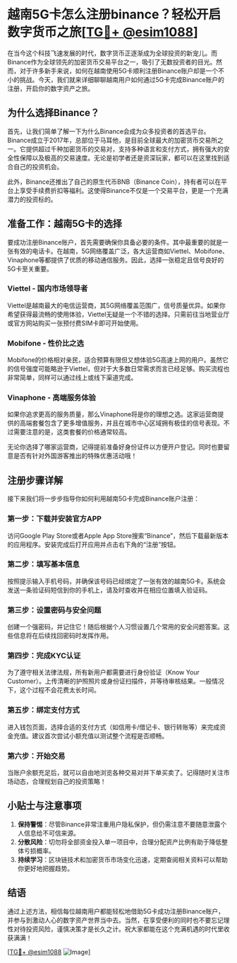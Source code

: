 # 越南5G卡怎么注册binance？轻松开启数字货币之旅[[TG💪+ @esim1088](https://t.me/s/esim1088)]

在当今这个科技飞速发展的时代，数字货币正逐渐成为全球投资的新宠儿。而Binance作为全球领先的加密货币交易平台之一，吸引了无数投资者的目光。然而，对于许多新手来说，如何在越南使用5G卡顺利注册Binance账户却是一个不小的挑战。今天，我们就来详细聊聊越南用户如何通过5G卡完成Binance账户的注册，开启你的数字资产之旅。

## 为什么选择Binance？

首先，让我们简单了解一下为什么Binance会成为众多投资者的首选平台。Binance成立于2017年，总部位于马耳他，是目前全球最大的加密货币交易所之一。它提供超过千种加密货币的交易对，支持多种语言和支付方式，拥有强大的安全性保障以及极高的交易速度。无论是初学者还是资深玩家，都可以在这里找到适合自己的投资机会。

此外，Binance还推出了自己的原生代币BNB（Binance Coin），持有者可以在平台上享受手续费折扣等福利。这使得Binance不仅是一个交易平台，更是一个充满潜力的投资标的。

## 准备工作：越南5G卡的选择

要成功注册Binance账户，首先需要确保你具备必要的条件。其中最重要的就是一张有效的电话卡。在越南，5G网络覆盖广泛，各大运营商如Viettel、Mobifone、Vinaphone等都提供了优质的移动通信服务。因此，选择一张稳定且信号良好的5G卡至关重要。

### Viettel - 国内市场领导者
Viettel是越南最大的电信运营商，其5G网络覆盖范围广，信号质量优异。如果你希望获得最流畅的使用体验，Viettel无疑是一个不错的选择。只需前往当地营业厅或官方网站购买一张预付费SIM卡即可开始使用。

### Mobifone - 性价比之选
Mobifone的价格相对亲民，适合预算有限但又想体验5G高速上网的用户。虽然它的信号强度可能略逊于Viettel，但对于大多数日常需求而言已经足够。购买流程也非常简单，同样可以通过线上或线下渠道完成。

### Vinaphone - 高端服务体验
如果你追求更高的服务质量，那么Vinaphone将是你的理想之选。这家运营商提供的高端套餐包含了更多增值服务，并且在城市中心区域拥有极佳的信号表现。不过需要注意的是，这类套餐的价格通常较高。

无论你选择了哪家运营商，记得提前准备好身份证件以方便开户登记。同时也要留意是否有针对外国游客推出的特殊优惠活动哦！

## 注册步骤详解

接下来我们将一步步指导你如何利用越南5G卡完成Binance账户注册：

### 第一步：下载并安装官方APP
访问Google Play Store或者Apple App Store搜索“Binance”，然后下载最新版本的应用程序。安装完成后打开应用并点击右下角的“注册”按钮。

### 第二步：填写基本信息
按照提示输入手机号码，并确保该号码已经绑定了一张有效的越南5G卡。系统会发送一条验证码短信到你的手机上，请及时查收并在相应位置填入验证码。

### 第三步：设置密码与安全问题
创建一个强密码，并记住它！随后根据个人习惯设置几个常用的安全问题答案。这些信息将在后续找回密码时发挥作用。

### 第四步：完成KYC认证
为了遵守相关法律法规，所有新用户都需要进行身份验证（Know Your Customer）。上传清晰的护照照片或身份证扫描件，并等待审核结果。一般情况下，这个过程不会花费太长时间。

### 第五步：绑定支付方式
进入钱包页面，选择合适的支付方式（如信用卡/借记卡、银行转账等）来完成资金充值。建议首次尝试小额充值以测试整个流程是否顺畅。

### 第六步：开始交易
当账户余额充足后，就可以自由地浏览各种交易对并下单买卖了。记得随时关注市场动态，合理规划自己的投资策略！

## 小贴士与注意事项

1. **保持警惕**：尽管Binance非常注重用户隐私保护，但仍需注意不要随意泄露个人信息给不可信来源。
2. **分散风险**：切勿将全部资金投入单一项目中，合理分配资产比例有助于降低整体亏损概率。
3. **持续学习**：区块链技术和加密货币市场变化迅速，定期查阅相关资料可以帮助你更好地把握趋势。

## 结语

通过上述方法，相信每位越南用户都能轻松地借助5G卡成功注册Binance账户，并参与到激动人心的数字资产世界当中去。当然，在享受便利的同时也不要忘记理性对待投资风险，谨慎决策才是长久之计。祝大家都能在这个充满机遇的时代里收获满满！

[[TG💪+ @esim1088](https://t.me/s/esim1088) ![Image](https://i.postimg.cc/4NQfJmqS/Snipaste-2025-05-13-00-14-12.png)]